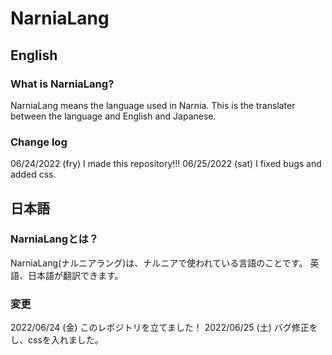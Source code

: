 # NarniaLang
## English
### What is NarniaLang?
  NarniaLang means the language used in Narnia.
  This is the translater between the language and English and Japanese.
### Change log
  06/24/2022 (fry) I made this repository!!!
  06/25/2022 (sat) I fixed bugs and added css.
  
## 日本語
### NarniaLangとは？
  NarniaLang(ナルニアラング)は、ナルニアで使われている言語のことです。
  英語、日本語が翻訳できます。
### 変更
  2022/06/24 (金) このレポジトリを立てました！
  2022/06/25 (土) バグ修正をし、cssを入れました。